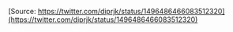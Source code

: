 [Source: https://twitter.com/diprjk/status/1496486466083512320](https://twitter.com/diprjk/status/1496486466083512320)